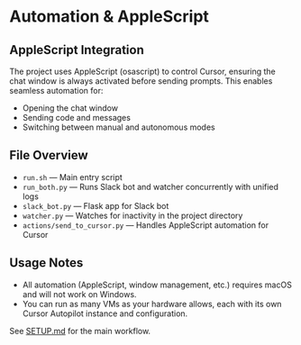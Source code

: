 # Automation & AppleScript

## AppleScript Integration

The project uses AppleScript (osascript) to control Cursor, ensuring the chat window is always activated before sending prompts. This enables seamless automation for:
- Opening the chat window
- Sending code and messages
- Switching between manual and autonomous modes

## File Overview

- `run.sh` — Main entry script
- `run_both.py` — Runs Slack bot and watcher concurrently with unified logs
- `slack_bot.py` — Flask app for Slack bot
- `watcher.py` — Watches for inactivity in the project directory
- `actions/send_to_cursor.py` — Handles AppleScript automation for Cursor

## Usage Notes

- All automation (AppleScript, window management, etc.) requires macOS and will not work on Windows.
- You can run as many VMs as your hardware allows, each with its own Cursor Autopilot instance and configuration.

See [SETUP.md](./SETUP.md) for the main workflow.
